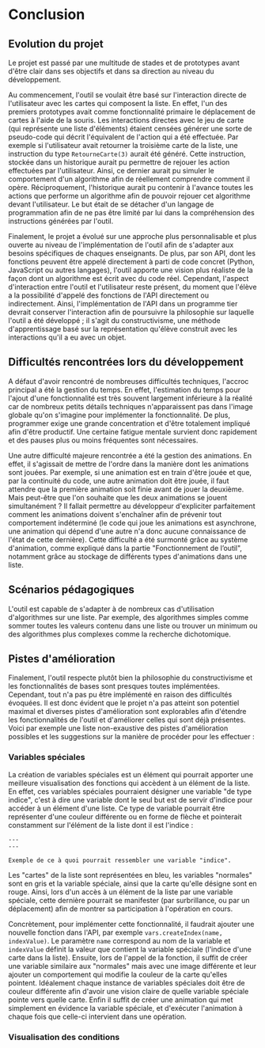 # Conclusion

## Evolution du projet
Le projet est passé par une multitude de stades et de prototypes avant d'être clair dans ses objectifs et dans sa direction au niveau du développement.

Au commencement, l'outil se voulait être basé sur l'interaction directe de l'utilisateur avec les cartes qui composent la liste. En effet, l'un des premiers prototypes avait comme fonctionnalité primaire le déplacement de cartes à l'aide de la souris. Les interactions directes avec le jeu de carte (qui représente une liste d'éléments) étaient censées générer une sorte de pseudo-code qui décrit l'équivalent de l'action qui a été effectuée. Par exemple si l'utilisateur avait retourner la troisième carte de la liste, une instruction du type ```RetourneCarte(3)``` aurait été généré. Cette instruction, stockée dans un historique aurait pu permettre de rejouer les action effectuées par l'utilisateur. Ainsi, ce dernier aurait pu simuler le comportement d'un algorithme afin de réellement comprendre comment il opère. Réciproquement, l'historique aurait pu contenir à l'avance toutes les actions que performe un algorithme afin de pouvoir rejouer cet algorithme devant l'utilisateur. Le but était de se détacher d'un langage de programmation afin de ne pas être limité par lui dans la compréhension des instructions générées par l'outil.

Finalement, le projet a évolué sur une approche plus personnalisable et plus ouverte au niveau de l'implémentation de l'outil afin de s'adapter aux besoins spécifiques de chaques enseignants. De plus, par son API, dont les fonctions peuvent être appelé directement à parti de code concret (Python, JavaScript ou autres langages), l'outil apporte une vision plus réaliste de la façon dont un algorithme est écrit avec du code réel. Cependant, l'aspect d'interaction entre l'outil et l'utilisateur reste présent, du moment que l'élève a la possibilité d'appelé des fonctions de l'API directement ou indirectement. Ainsi, l'implémentation de l'API dans un programme tier devrait conserver l'interaction afin de poursuivre la philosophie sur laquelle l'outil a été développé ; il s'agit du constructivisme, une méthode d'apprentissage basé sur la représentation qu'élève construit avec les interactions qu'il a eu avec un objet.

## Difficultés rencontrées lors du développement
A défaut d'avoir rencontré de nombreuses difficultés techniques, l'accroc principal a été la gestion du temps. En effet, l'estimation du temps pour l'ajout d'une fonctionnalité est très souvent largement inférieure à la réalité car de nombreux petits détails techniques n'apparaissent pas dans l'image globale qu'on s'imagine pour implémenter la fonctionnalité. De plus, programmer exige une grande concentration et d'être totalement impliqué afin d'être productif. Une certaine fatigue mentale survient donc rapidement et des pauses plus ou moins fréquentes sont nécessaires.

Une autre difficulté majeure rencontrée a été la gestion des animations. En effet, il s'agissait de mettre de l'ordre dans la manière dont les animations sont jouées. Par exemple, si une animation est en train d'être jouée et que, par la continuité du code, une autre animation doit être jouée, il faut attendre que la première animation soit finie avant de jouer la deuxième. Mais peut-être que l'on souhaite que les deux animations se jouent simultanément ? Il fallait permettre au développeur d'expliciter parfaitement comment les animations doivent s'enchaîner afin de prévenir tout comportement indéterminé (le code qui joue les animations est asynchrone, une animation qui dépend d'une autre n'a donc aucune connaissance de l'état de cette dernière). Cette difficulté a été surmonté grâce au système d'animation, comme expliqué dans la partie "Fonctionnement de l’outil", notamment grâce au stockage de différents types d'animations dans une liste.

## Scénarios pédagogiques
L'outil est capable de s'adapter à de nombreux cas d'utilisation d'algorithmes sur une liste. Par exemple, des algorithmes simples comme sommer toutes les valeurs contenu dans une liste ou trouver un minimum ou des algorithmes plus complexes comme la recherche dichotomique.

## Pistes d'amélioration
Finalement, l'outil respecte plutôt bien la philosophie du constructivisme et les fonctionnalités de bases sont presques toutes implémentées. Cependant, tout n'a pas pu être implémenté en raison des difficultés évoquées. Il est donc évident que le projet n'a pas atteint son potentiel maximal et diverses pistes d'amélioration sont explorables afin d'étendre les fonctionnalités de l'outil et d'améliorer celles qui sont déjà présentes. Voici par exemple une liste non-exaustive des pistes d'amélioration possibles et les suggestions sur la manière de procéder pour les effectuer :

### Variables spéciales
La création de variables spéciales est un élément qui pourrait apporter une meilleure visualisation des fonctions qui accèdent à un élément de la liste. En effet, ces variables spéciales pourraient désigner une variable "de type indice", c'est à dire une variable dont le seul but est de servir d'indice pour accéder à un élément d'une liste. Ce type de variable pourrait être représenter d'une couleur différente ou en forme de flèche et pointerait constamment sur l'élément de la liste dont il est l'indice :

```{figure} images/indice.png
---
---

Exemple de ce à quoi pourrait ressembler une variable "indice".
```

Les "cartes" de la liste sont représentées en bleu, les variables "normales" sont en gris et la variable spéciale, ainsi que la carte qu'elle désigne sont en rouge. Ainsi, lors d'un accès à un élément de la liste par une variable spéciale, cette dernière pourrait se manifester (par surbrillance, ou par un déplacement) afin de montrer sa participation à l'opération en cours.

Concrètement, pour implémenter cette fonctionnalité, il faudrait ajouter une nouvelle fonction dans l'API, par exemple ```vars.createIndex(name, indexValue)```. Le paramètre ```name``` correspond au nom de la variable et ```indexValue``` définit la valeur que contient la variable spéciale (l'indice d'une carte dans la liste). Ensuite, lors de l'appel de la fonction, il suffit de créer une variable similaire aux "normales" mais avec une image différente et leur ajouter un comportement qui modifie la couleur de la carte qu'elles pointent. Idéalement chaque instance de variables spéciales doit être de couleur différente afin d'avoir une vision claire de quelle variable spéciale pointe vers quelle carte. Enfin il suffit de créer une animation qui met simplement en évidence la variable spéciale, et d'exécuter l'animation à chaque fois que celle-ci intervient dans une opération.

### Visualisation des conditions

